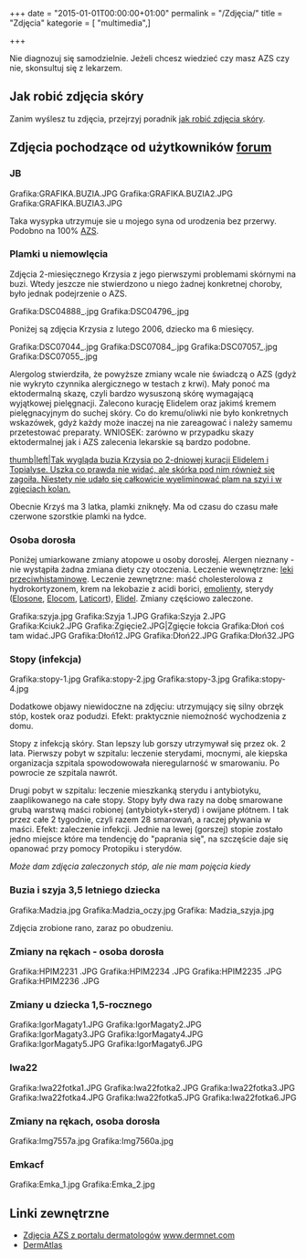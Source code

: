 +++
date = "2015-01-01T00:00:00+01:00"
permalink = "/Zdjęcia/"
title = "Zdjęcia"
kategorie = [ "multimedia",]

+++

Nie diagnozuj się samodzielnie. Jeżeli chcesz wiedzieć czy masz AZS czy nie, skonsultuj się z lekarzem.

Jak robić zdjęcia skóry
-----------------------

Zanim wyślesz tu zdjęcia, przejrzyj poradnik [jak robić zdjęcia skóry](/atopedia/jak_robić_zdjęcia_skóry "wikilink").

Zdjęcia pochodzące od użytkowników [forum](/atopedia/forum "wikilink")
-------------------------------------------------------------

### JB

Grafika:GRAFIKA.BUZIA.JPG Grafika:GRAFIKA.BUZIA2.JPG Grafika:GRAFIKA.BUZIA3.JPG

Taka wysypka utrzymuje sie u mojego syna od urodzenia bez przerwy. Podobno na 100% [AZS](/atopedia/AZS "wikilink").

### Plamki u niemowlęcia

Zdjęcia 2-miesięcznego Krzysia z jego pierwszymi problemami skórnymi na buzi. Wtedy jeszcze nie stwierdzono u niego żadnej konkretnej choroby, było jednak podejrzenie o AZS.

Grafika:DSC04888_.jpg Grafika:DSC04796_.jpg

Poniżej są zdjęcia Krzysia z lutego 2006, dziecko ma 6 miesięcy.

Grafika:DSC07044_.jpg Grafika:DSC07084_.jpg Grafika:DSC07057_.jpg Grafika:DSC07055_.jpg

Alergolog stwierdziła, że powyższe zmiany wcale nie świadczą o AZS (gdyż nie wykryto czynnika alergicznego w testach z krwi). Mały ponoć ma ektodermalną skazę, czyli bardzo wysuszoną skórę wymagającą wyjątkowej pielęgnacji. Zalecono kurację Elidelem oraz jakimś kremem pielęgnacyjnym do suchej skóry. Co do kremu/oliwki nie było konkretnych wskazówek, gdyż każdy może inaczej na nie zareagować i należy samemu przetestować preparaty. WNIOSEK: zarówno w przypadku skazy ektodermalnej jak i AZS zalecenia lekarskie są bardzo podobne.

[thumb|left|Tak wygląda buzia Krzysia po 2-dniowej kuracji Elidelem i Topialyse. Uszka co prawda nie widać, ale skórka pod nim również się zagoiła. Niestety nie udało się całkowicie wyeliminować plam na szyi i w zgięciach kolan.](/Grafika:DSC07136_.jpg "wikilink")

<div style="clear: left;">
</div>
Obecnie Krzyś ma 3 latka, plamki zniknęły. Ma od czasu do czasu małe czerwone szorstkie plamki na łydce.

### Osoba dorosła

Poniżej umiarkowane zmiany atopowe u osoby dorosłej. Alergen nieznany - nie wystąpiła żadna zmiana diety czy otoczenia. Leczenie wewnętrzne: [leki przeciwhistaminowe](/atopedia/Leki_antyhistaminowe "wikilink"). Leczenie zewnętrzne: maść cholesterolowa z hydrokortyzonem, krem na lekobazie z acidi borici, [emolienty](/atopedia/emolienty "wikilink"), sterydy ([Elosone](/atopedia/Elosone "wikilink"), [Elocom](/atopedia/Elocom "wikilink"), [Laticort](/atopedia/Laticort "wikilink")), [Elidel](/atopedia/Elidel "wikilink"). Zmiany częściowo zaleczone.

Grafika:szyja.jpg Grafika:Szyja 1.JPG Grafika:Szyja 2.JPG Grafika:Kciuk2.JPG Grafika:Zgięcie2.JPG|Zgięcie łokcia Grafika:Dłoń coś tam widać.JPG Grafika:Dłoń12.JPG Grafika:Dłoń22.JPG Grafika:Dłoń32.JPG

### Stopy (infekcja)

Grafika:stopy-1.jpg Grafika:stopy-2.jpg Grafika:stopy-3.jpg Grafika:stopy-4.jpg

Dodatkowe objawy niewidoczne na zdjęciu: utrzymujący się silny obrzęk stóp, kostek oraz podudzi. Efekt: praktycznie niemożność wychodzenia z domu.

Stopy z infekcją skóry. Stan lepszy lub gorszy utrzymywał się przez ok. 2 lata. Pierwszy pobyt w szpitalu: leczenie sterydami, mocnymi, ale kiepska organizacja szpitala spowodowowała nieregularność w smarowaniu. Po powrocie ze szpitala nawrót.

Drugi pobyt w szpitalu: leczenie mieszkanką sterydu i antybiotyku, zaaplikowanego na całe stopy. Stopy były dwa razy na dobę smarowane grubą warstwą maści robionej (antybiotyk+steryd) i owijane płótnem. I tak przez całe 2 tygodnie, czyli razem 28 smarowań, a raczej pływania w maści. Efekt: zaleczenie infekcji. Jednie na lewej (gorszej) stopie zostało jedno miejsce które ma tendencję do "paprania się", na szczęście daje się opanować przy pomocy Protopiku i sterydów.

*Może dam zdjęcia zaleczonych stóp, ale nie mam pojęcia kiedy*

### Buzia i szyja 3,5 letniego dziecka

Grafika:Madzia.jpg Grafika:Madzia_oczy.jpg Grafika: Madzia_szyja.jpg

Zdjęcia zrobione rano, zaraz po obudzeniu.

### Zmiany na rękach - osoba dorosła

Grafika:HPIM2231 .JPG Grafika:HPIM2234 .JPG Grafika:HPIM2235 .JPG Grafika:HPIM2236 .JPG

### Zmiany u dziecka 1,5-rocznego

Grafika:IgorMagaty1.JPG Grafika:IgorMagaty2.JPG Grafika:IgorMagaty3.JPG Grafika:IgorMagaty4.JPG Grafika:IgorMagaty5.JPG Grafika:IgorMagaty6.JPG

### Iwa22

Grafika:Iwa22fotka1.JPG Grafika:Iwa22fotka2.JPG Grafika:Iwa22fotka3.JPG Grafika:Iwa22fotka4.JPG Grafika:Iwa22fotka5.JPG Grafika:Iwa22fotka6.JPG

### Zmiany na rękach, osoba dorosła

Grafika:Img7557a.jpg Grafika:Img7560a.jpg

### Emkacf

Grafika:Emka_1.jpg Grafika:Emka_2.jpg

Linki zewnętrzne
----------------

-   [Zdjęcia AZS z portalu dermatologów](http://www.dermnet.com/moduleIndex.cfm?moduleID=2) www.dermnet.com
-   [DermAtlas](http://dermatlas.med.jhmi.edu/?search=diagnosis:%27eczema%20%28dermatitis,%20atopic%29%27)
